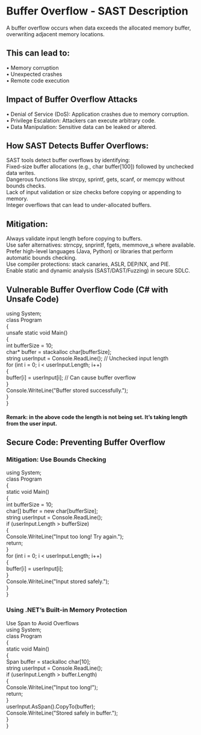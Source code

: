 # Buffer Overflow - SAST Description
A buffer overflow occurs when data exceeds the allocated memory buffer, overwriting adjacent 
memory locations. 
## This can lead to:
• Memory corruption\
• Unexpected crashes\
• Remote code execution
## Impact of Buffer Overflow Attacks
• Denial of Service (DoS): Application crashes due to memory corruption.\
• Privilege Escalation: Attackers can execute arbitrary code.\
• Data Manipulation: Sensitive data can be leaked or altered.

## How SAST Detects Buffer Overflows:
SAST tools detect buffer overflows by identifying:\
Fixed-size buffer allocations (e.g., char buffer[100]) followed by unchecked data writes.\
Dangerous functions like strcpy, sprintf, gets, scanf, or memcpy without bounds checks.\
Lack of input validation or size checks before copying or appending to memory.\
Integer overflows that can lead to under-allocated buffers.

## Mitigation:
Always validate input length before copying to buffers.\
Use safer alternatives: strncpy, snprintf, fgets, memmove_s where available.\
Prefer high-level languages (Java, Python) or libraries that perform automatic bounds checking.\
Use compiler protections: stack canaries, ASLR, DEP/NX, and PIE.\
Enable static and dynamic analysis (SAST/DAST/Fuzzing) in secure SDLC.

## Vulnerable Buffer Overflow Code (C# with Unsafe Code)
using System;\
class Program\
{\
 unsafe static void Main()\
 {\
 int bufferSize = 10;\
 char* buffer = stackalloc char[bufferSize];\
 string userInput = Console.ReadLine(); // Unchecked input length\
 for (int i = 0; i < userInput.Length; i++)\
 {\
 buffer[i] = userInput[i]; // Can cause buffer overflow\
 }\
 Console.WriteLine("Buffer stored successfully.");\
 }\
}
#### Remark: in the above code the length is not being set. It’s taking length from the user input.
## Secure Code: Preventing Buffer Overflow
### Mitigation: Use Bounds Checking
using System;\
class Program\
{\
 static void Main()\
 {\
 int bufferSize = 10;\
 char[] buffer = new char[bufferSize];\
 string userInput = Console.ReadLine();\
 if (userInput.Length > bufferSize) \
 {\
 Console.WriteLine("Input too long! Try again.");\
 return;\
 }\
 for (int i = 0; i < userInput.Length; i++)\
 {\
 buffer[i] = userInput[i];\
 }\
 Console.WriteLine("Input stored safely.");\
 }\
}

### Using .NET’s Built-in Memory Protection
Use Span<T> to Avoid Overflows\
using System;\
class Program\
{\
 static void Main()\
 {\
 Span<char> buffer = stackalloc char[10];\
 string userInput = Console.ReadLine();\
 if (userInput.Length > buffer.Length)\
 {\
 Console.WriteLine("Input too long!");\
 return;\
 }\
 userInput.AsSpan().CopyTo(buffer);\
 Console.WriteLine("Stored safely in buffer.");\
 }\
}
